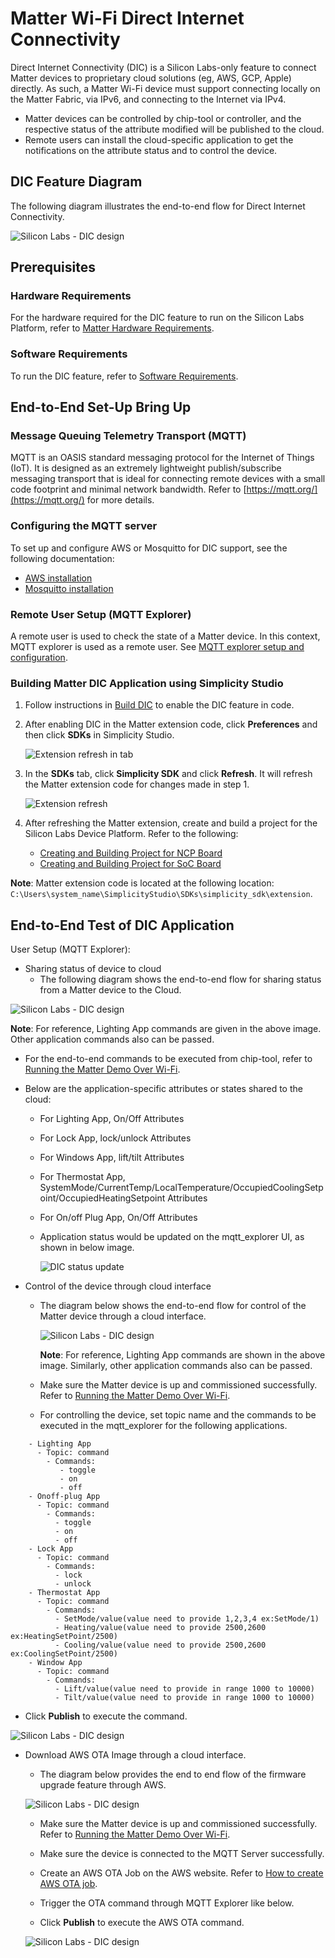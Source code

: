 # Matter Wi-Fi Direct Internet Connectivity

Direct Internet Connectivity (DIC) is a Silicon Labs-only feature to connect Matter devices to proprietary cloud solutions (eg, AWS, GCP, Apple) directly. As such, a Matter Wi-Fi device must support connecting locally on the Matter Fabric, via IPv6, and connecting to the Internet via IPv4.

- Matter devices can be controlled by chip-tool or controller, and the respective status of the attribute modified will be published to the cloud.
- Remote users can install the cloud-specific application to get the notifications on the attribute status and to control the device.

## DIC Feature Diagram

The following diagram illustrates the end-to-end flow for Direct Internet Connectivity.

![Silicon Labs - DIC design](images/dic-flow.png)

## Prerequisites

### Hardware Requirements

For the hardware required for the DIC feature to run on the Silicon Labs Platform, refer to [Matter Hardware Requirements](/matter/<docspace-docleaf-version>/matter-prerequisites/hardware-requirements).

### Software Requirements

To run the DIC feature, refer to [Software Requirements](/matter/<docspace-docleaf-version>/matter-prerequisites/software-requirements).

## End-to-End Set-Up Bring Up

### Message Queuing Telemetry Transport (MQTT)

MQTT is an OASIS standard messaging protocol for the Internet of Things (IoT). It is designed as an extremely lightweight publish/subscribe messaging transport that is ideal for connecting remote devices with a small code footprint and minimal network bandwidth. Refer to [https://mqtt.org/](https://mqtt.org/) for more details.

### Configuring the MQTT server

To set up and configure AWS or Mosquitto for DIC support, see the following documentation:

- [AWS installation](./aws-configuration-registration.md)
- [Mosquitto installation](./mosquitto-setup.md)

### Remote User Setup (MQTT Explorer)

A remote user is used to check the state of a Matter device. In this context, MQTT explorer is used as a remote user. See [MQTT explorer setup and configuration](./mqtt-explorer-setup.md).

### Building Matter DIC Application using Simplicity Studio

1. Follow instructions in [Build DIC](./build-dic.md) to enable the DIC feature in code.

2. After enabling DIC in the Matter extension code, click **Preferences** and then click **SDKs** in Simplicity Studio.

    ![Extension refresh in tab](images/dic-extension-refresh.png)

3. In the **SDKs** tab, click  **Simplicity SDK** and click **Refresh**. It will refresh the Matter extension code for changes made in step 1.

    ![Extension refresh](images/dic-extension-refresh-1.png)

4. After refreshing the Matter extension, create and build a project for the Silicon Labs Device Platform. Refer to the following:

    - [Creating and Building Project for NCP Board](/matter/<docspace-docleaf-version>/matter-wifi-getting-started-example/getting-started-efx32-ncp#building-and-flashing-an-application)
    - [Creating and Building Project for SoC Board](/matter/<docspace-docleaf-version>/matter-wifi-getting-started-example/getting-started-with-soc#building-the-917-soc-matter-accessory-devices-using-simplicity-studio)

**Note**: Matter extension code is located at the following location: `C:\Users\system_name\SimplicityStudio\SDKs\simplicity_sdk\extension`.

## End-to-End Test of DIC Application

User Setup (MQTT Explorer):

- Sharing status of device to cloud
  - The following diagram shows the end-to-end flow for sharing status from a Matter device to the Cloud.

![Silicon Labs - DIC design](images/dic-status-sharing.png)

  **Note**: For reference, Lighting App commands are given in the above image. Other application commands also can be passed.

- For the end-to-end commands to be executed from chip-tool, refer to [Running the Matter Demo Over Wi-Fi](/matter/<docspace-docleaf-version>/matter-wifi-run-demo).
- Below are the application-specific attributes or states shared to the cloud:
  - For Lighting App, On/Off Attributes
  - For Lock App, lock/unlock Attributes
  - For Windows App, lift/tilt Attributes
  - For Thermostat App, SystemMode/CurrentTemp/LocalTemperature/OccupiedCoolingSetpoint/OccupiedHeatingSetpoint Attributes
  - For On/off Plug App, On/Off Attributes
  - Application status would be updated on the mqtt_explorer UI, as shown in below image.
  
      ![DIC status update](images/mqtt-explorer-4.png)

- Control of the device through cloud interface
  - The diagram below shows the end-to-end flow for control of the Matter device through a cloud interface.
  
      ![Silicon Labs - DIC design](images/dic-control-part.png)

    **Note**: For reference, Lighting App commands are shown in the above image. Similarly, other application commands also can be passed.

  - Make sure the Matter device is up and commissioned successfully. Refer to [Running the Matter Demo Over Wi-Fi](/matter/<docspace-docleaf-version>/matter-wifi-run-demo).
  - For controlling the device, set topic name and the commands to be executed in the mqtt_explorer for the following applications.

```shell
    - Lighting App
      - Topic: command
        - Commands:
           - toggle
           - on
           - off
    - Onoff-plug App
      - Topic: command
        - Commands:
          - toggle
          - on
          - off
    - Lock App
      - Topic: command
        - Commands:
          - lock
          - unlock
    - Thermostat App
      - Topic: command
        - Commands:
          - SetMode/value(value need to provide 1,2,3,4 ex:SetMode/1)
          - Heating/value(value need to provide 2500,2600 ex:HeatingSetPoint/2500)
          - Cooling/value(value need to provide 2500,2600 ex:CoolingSetPoint/2500)
    - Window App
      - Topic: command
        - Commands:
          - Lift/value(value need to provide in range 1000 to 10000)
          - Tilt/value(value need to provide in range 1000 to 10000)
```

- Click **Publish** to execute the command.

![Silicon Labs - DIC design](images/control-device-through-cloud.png)

- Download AWS OTA Image through a cloud interface.
  
  - The diagram below provides the end to end flow of the firmware upgrade feature through AWS.

  ![Silicon Labs - DIC design](images/dic-aws-ota.png)

  - Make sure the Matter device is up and commissioned successfully. Refer to [Running the Matter Demo Over Wi-Fi](/matter/<docspace-docleaf-version>/matter-wifi-run-demo).
  
  - Make sure the device is connected to the MQTT Server successfully.
  
  - Create an AWS OTA Job on the AWS website. Refer to [How to create AWS OTA job](./aws-configuration-registration.md).
  
  - Trigger the OTA command through MQTT Explorer like below.
  
  - Click **Publish** to execute the AWS OTA command.
  
  ![Silicon Labs - DIC design](images/download-aws-ota-through-cloud.png)
